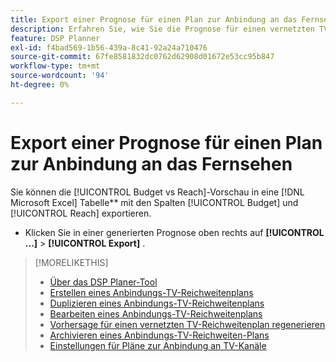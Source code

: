 ```yaml
---
title: Export einer Prognose für einen Plan zur Anbindung an das Fernsehen
description: Erfahren Sie, wie Sie die Prognose für einen vernetzten TV-Reichweiten-Plan exportieren.
feature: DSP Planner
exl-id: f4bad569-1b56-439a-8c41-92a24a710476
source-git-commit: 67fe8581832dc0762d62908d01672e53cc95b847
workflow-type: tm+mt
source-wordcount: '94'
ht-degree: 0%

---
```


# Export einer Prognose für einen Plan zur Anbindung an das Fernsehen

Sie können die [!UICONTROL Budget vs Reach]-Vorschau in eine [!DNL Microsoft Excel] Tabelle** mit den Spalten [!UICONTROL Budget] und [!UICONTROL Reach] exportieren.

* Klicken Sie in einer generierten Prognose oben rechts auf **[!UICONTROL ...]** > **[!UICONTROL Export]** .

>[!MORELIKETHIS]
>
>* [Über das DSP Planer-Tool](planner-about.md)
>* [Erstellen eines Anbindungs-TV-Reichweitenplans](planner-create.md)
>* [Duplizieren eines Anbindungs-TV-Reichweitenplans](planner-duplicate.md)
>* [Bearbeiten eines Anbindungs-TV-Reichweitenplans](planner-edit.md)
>* [Vorhersage für einen vernetzten TV-Reichweitenplan regenerieren](planner-forecast.md)
>* [Archivieren eines Anbindungs-TV-Reichweiten-Plans](planner-archive.md)
>* [Einstellungen für Pläne zur Anbindung an TV-Kanäle](planner-settings.md)
